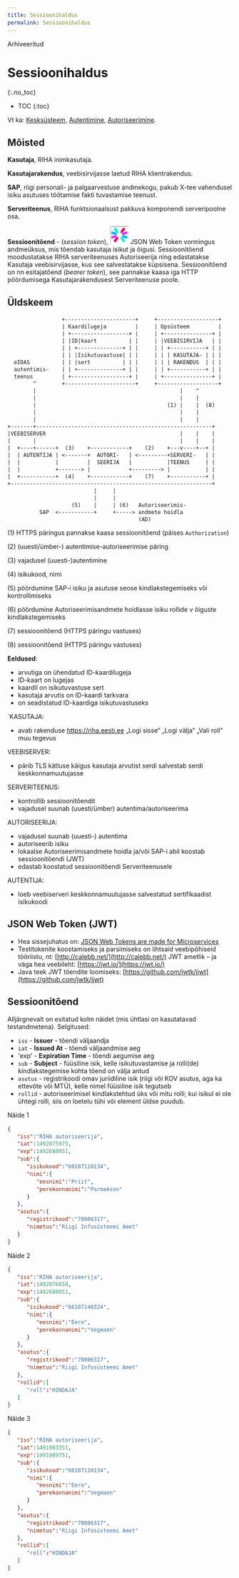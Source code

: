 ```yaml
---
title: Sessioonihaldus
permalink: Sessioonihaldus
---
```


<p class='staatus'>Arhiveeritud</p>

# Sessioonihaldus
{:.no_toc}

* TOC
{:toc}

Vt ka: [Kesksüsteem](Kesk), [Autentimine](Autentimine), [Autoriseerimine](Autoriseerimine).

## Mõisted

__Kasutaja__, RIHA inimkasutaja. 

__Kasutajarakendus__, veebisirvijasse laetud RIHA klientrakendus.

__SAP__, riigi personali- ja palgaarvestuse andmekogu, pakub X-tee vahendusel isiku asutuses töötamise fakti tuvastamise teenust. 

__Serveriteenus__, RIHA funktsionaalsust pakkuva komponendi serveripoolne osa.

__Sessioonitõend__ - (_session token_),  ![](img/JWT.PNG) JSON Web Token vormingus andmeüksus, mis tõendab kasutaja isikut ja õigusi. Sessioonitõend moodustatakse RIHA serveriteenuses Autoriseerija ning edastatakse Kasutaja veebisirvijasse, kus see salvestatakse küpsisena. Sessioonitõend on nn esitajatõend (_bearer token_), see pannakse kaasa iga HTTP pöördumisega Kasutajarakendusest Serveriteenuse poole.

## Üldskeem

```
                 +----------------------+     +-------------------+
                 | Kaardilugeja         |     | Opsüsteem         |
                 | +------------------+ |     | +---------------+ |
                 | |ID|kaart          | |     | |VEEBISIRVIJA   | |
                 | | +--------------+ | |     | | +-----------+ | |
                 | | |Isikutuvastuse| | |     | | | KASUTAJA- | | |
  eIDAS          | | |sert          | | |     | | | RAKENDUS  | | |
  autentimis-    | | +--------------+ | |     | | +-----------+ | |
  teenus         | +------------------+ |     | +---------------+ |
        ^        +----------------------+     +-------------------+
        |                                             |    ^
        |                                             |    |
        |                                         (1) |    |  (8)
        |                                             |    |
        |                                             |    |
+-------+-------------------------------------------------------+
|VEEBISERVER                                          |    |    |
|       |                                             |    |    |
|  +----+------+  (3)    +------------+    (2)    +---v----+--+ |
|  | AUTENTIJA | <-------+  AUTORI-   | <---------+SERVERI-   | |
|  |           |         |  SEERIJA   |           |TEENUS     | |
|  |           +-------> |            +---------> |           | |
|  +-----------+  (4)    +------------+    (7)    +-----------+ |
+---------------------------------------------------------------+
                           |     |
                           |     |
                    (5)    |     | (6)   Autoriseerimis-
          SAP  <-----------+     +-----> andmete hoidla
                                         (AD)

```
(1) HTTPS päringus pannakse kaasa sessioonitõend (päises `Authorization`)

(2) (uuesti/ümber-) autentimise-autoriseerimise päring

(3) vajadusel (uuesti-)autentimine

(4) isikukood, nimi

(5) pöördumine SAP-i isiku ja asutuse seose kindlakstegemiseks või kontrollimiseks

(6) pöördumine Autoriseerimisandmete hoidlasse isiku rollide v õiguste kindlakstegemiseks

(7) sessioonitõend (HTTPS päringu vastuses)

(8) sessioonitõend (HTTPS päringu vastuses)

__Eeldused__:
- arvutiga on ühendatud ID-kaardilugeja
- ID-kaart on lugejas
- kaardil on isikutuvastuse sert
-  kasutaja arvutis on ID-kaardi tarkvara
- on seadistatud ID-kaardiga isikutuvastuseks

`KASUTAJA:
- avab rakenduse https://riha.eesti.ee
„Logi sisse“
„Logi välja“
„Vali roll“
muu tegevus

VEEBISERVER:
- pärib TLS kätluse käigus kasutaja arvutist serdi
salvestab serdi keskkonnamuutujasse

SERVERITEENUS:
- kontrollib sessioonitõendit
- vajadusel suunab (uuesti/ümber) autentima/autoriseerima

AUTORISEERIJA:
- vajadusel suunab (uuesti-) autentima
- autoriseerib isiku
- lokaalse Autoriseerimisandmete hoidla ja/või SAP-i abil
koostab sessioonitõendi (JWT)
- edastab koostatud sessioonitõendi Serveriteenusele

AUTENTIJA:
- loeb veebiserveri keskkonnamuutujasse salvestatud sertifikaadist isikukoodi

## JSON Web Token (JWT) 

- Hea sissejuhatus on: [JSON Web Tokens are made for Microservices]( http://alexander.holbreich.org/jwt/)
- Testitokenite koostamiseks ja parsimiseks on lihtsaid veebipõhiseid tööriistu, nt: [http://calebb.net/](http://calebb.net/) 
JWT ametlik – ja väga hea veebileht: [https://jwt.io/](https://jwt.io/)
- Java teek JWT tõendite loomiseks: [https://github.com/jwtk/jjwt](https://github.com/jwtk/jjwt)

## Sessioonitõend

Alljärgnevalt on esitatud kolm näidet (mis ühtlasi on kasutatavad  testandmetena). Selgitused:

- `iss` - __Issuer__ - tõendi väljaandja
- `iat` - __Issued At__ - tõendi väljaandmise aeg
- 'exp' - __Expiration Time__ - tõendi aegumise aeg
- `sub` - __Subject__ - füüsiline isik, kelle isikutuvastamise ja rolli(de) kindlakstegemise kohta tõend on välja antud
- `asutus` - registrikoodi omav juriidiline isik (riigi või KOV asutus, aga ka ettevõte või MTÜ), kelle nimel füüsiline isik tegutseb
- `rollid` - autoriseerimisel kindlakstehtud üks või mitu rolli; kui isikul ei ole ühtegi rolli, siis on loetelu tühi või element üldse puudub.

Näide 1

```json
{
   "iss":"RIHA autoriseerija",
   "iat":1492075975,
   "exp":1492680951,
   "sub":{
      "isikukood":"60107110134",
      "nimi":{
         "eesnimi":"Priit",
         "perekonnanimi":"Parmakson"
      }
   },
   "asutus":{
      "registrikood":"70006317",
      "nimetus":"Riigi Infosüsteemi Amet"
   }
}
```

Näide 2

```json
{
   "iss":"RIHA autoriseerija",
   "iat":1492076058,
   "exp":1492680951,
   "sub":{
      "isikukood":"66107140324",
      "nimi":{
         "eesnimi":"Eero",
         "perekonnanimi":"Vegmann"
      }
   },
   "asutus":{
      "registrikood":"70006317",
      "nimetus":"Riigi Infosüsteemi Amet"
   },
   "rollid":[
      "roll":"HINDAJA"
   ]
}
```

Näide 3

```json
{
   "iss":"RIHA autoriseerija",
   "iat":1491903351,
   "exp":1491989751,
   "sub":{
      "isikukood":"60107110134",
      "nimi":{
         "eesnimi":"Eero",
         "perekonnanimi":"Vegmann"
      }
   },
   "asutus":{
      "registrikood":"70006317",
      "nimetus":"Riigi Infosüsteemi Amet"
   },
   "rollid":[
      "roll":"HINDAJA"
   ]
}
```
